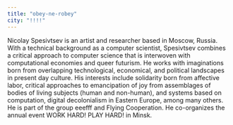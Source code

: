 ```yaml
---
title: "obey-ne-robey"
city: "!!!!"
---
```


Nicolay Spesivtsev is an artist and researcher based in Moscow, Russia. With a technical background as a computer scientist, Spesivtsev combines a critical approach to computer science that is interwoven with computational economies and queer futurism. He works with imaginations born from overlapping technological, economical, and political landscapes in present day culture.
His interests include solidarity born from affective labor, critical approaches to emancipation of joy from assemblages of bodies of living subjects (human and non-human), and systems based on computation, digital decolonialism in Eastern Europe, among many others.
He is part of the group eeefff  and Flying Cooperation. He co-organizes the annual event WORK HARD! PLAY HARD! in Minsk.
